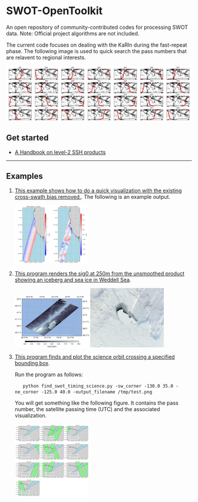 # SWOT-OpenToolkit

An open repository of community-contributed codes for processing SWOT data. Note: Official project algorithms are not included.

The current code focuses on dealing with the KaRIn during the fast-repeat phase. The following image is used to quick search the pass numbers that are relavent to regional interests. 

![Passes over the calval period](media/calval_passes_locations.png)


## Get started 

 - [A Handbook on level-2 SSH products](docs/chap0_get_started.md)
---
## Examples 

1. [This example shows how to do a quick visualization with the existing cross-swath bias removed.](examples/simple_visualization.ipynb). The following is an example output. 

    <img src="media/figures/ssha_karin_2_california.png" alt="Alt Text" width="200">

1. [This program renders the sig0 at 250m from the unsmoothed product showing an iceberg and sea ice in Weddell Sea](examples/unsmoothed_sea_ice_250m.ipynb).

   <img src="media/figures/Unsmoothed_sig0_images/SWOT_L2_LR_SSH_Unsmoothed_486_005_20230409T233402_20230410T002508_PIA1_01.png" alt="sig0 over sea ice" width="200">
   <img src="media/figures/worldview/snapshot-2023-04-09T00_00_00Z.png" alt="sig0 over sea ice" width="200">

1. [This program finds and plot the science orbit crossing a specified bounding box](src/find_swot_passes_science.py).

     Run the program as follows:

   ```
      python find_swot_timing_science.py -sw_corner -130.0 35.0 -ne_corner -125.0 40.0 -output_filename /tmp/test.png
   ```

      You will get something like the following figure. It contains the pass number, the satellite passing time (UTC) and the associated visualization. 

   <img src="media/figures/science_orbit_timing_example_quebec.png" alt="Alt Text" width="200">

